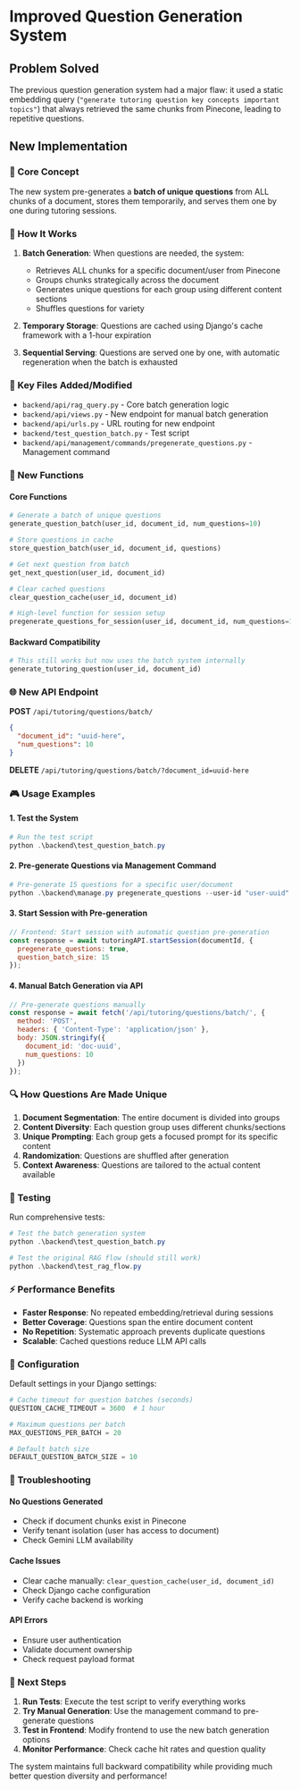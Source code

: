 # Improved Question Generation System

## Problem Solved

The previous question generation system had a major flaw: it used a static embedding query (`"generate tutoring question key concepts important topics"`) that always retrieved the same chunks from Pinecone, leading to repetitive questions.

## New Implementation

### 🎯 Core Concept
The new system pre-generates a **batch of unique questions** from ALL chunks of a document, stores them temporarily, and serves them one by one during tutoring sessions.

### 🔧 How It Works

1. **Batch Generation**: When questions are needed, the system:
   - Retrieves ALL chunks for a specific document/user from Pinecone
   - Groups chunks strategically across the document
   - Generates unique questions for each group using different content sections
   - Shuffles questions for variety

2. **Temporary Storage**: Questions are cached using Django's cache framework with a 1-hour expiration

3. **Sequential Serving**: Questions are served one by one, with automatic regeneration when the batch is exhausted

### 📁 Key Files Added/Modified

- `backend/api/rag_query.py` - Core batch generation logic
- `backend/api/views.py` - New endpoint for manual batch generation
- `backend/api/urls.py` - URL routing for new endpoint
- `backend/test_question_batch.py` - Test script
- `backend/api/management/commands/pregenerate_questions.py` - Management command

### 🚀 New Functions

#### Core Functions
```python
# Generate a batch of unique questions
generate_question_batch(user_id, document_id, num_questions=10)

# Store questions in cache
store_question_batch(user_id, document_id, questions)

# Get next question from batch
get_next_question(user_id, document_id)

# Clear cached questions
clear_question_cache(user_id, document_id)

# High-level function for session setup
pregenerate_questions_for_session(user_id, document_id, num_questions=10)
```

#### Backward Compatibility
```python
# This still works but now uses the batch system internally
generate_tutoring_question(user_id, document_id)
```

### 🌐 New API Endpoint

**POST** `/api/tutoring/questions/batch/`
```json
{
  "document_id": "uuid-here",
  "num_questions": 10
}
```

**DELETE** `/api/tutoring/questions/batch/?document_id=uuid-here`

### 🎮 Usage Examples

#### 1. Test the System
```powershell
# Run the test script
python .\backend\test_question_batch.py
```

#### 2. Pre-generate Questions via Management Command
```powershell
# Pre-generate 15 questions for a specific user/document
python .\backend\manage.py pregenerate_questions --user-id "user-uuid" --document-id "doc-uuid" --count 15
```

#### 3. Start Session with Pre-generation
```javascript
// Frontend: Start session with automatic question pre-generation
const response = await tutoringAPI.startSession(documentId, {
  pregenerate_questions: true,
  question_batch_size: 15
});
```

#### 4. Manual Batch Generation via API
```javascript
// Pre-generate questions manually
const response = await fetch('/api/tutoring/questions/batch/', {
  method: 'POST',
  headers: { 'Content-Type': 'application/json' },
  body: JSON.stringify({
    document_id: 'doc-uuid',
    num_questions: 10
  })
});
```

### 🔍 How Questions Are Made Unique

1. **Document Segmentation**: The entire document is divided into groups
2. **Content Diversity**: Each question group uses different chunks/sections
3. **Unique Prompting**: Each group gets a focused prompt for its specific content
4. **Randomization**: Questions are shuffled after generation
5. **Context Awareness**: Questions are tailored to the actual content available

### 🧪 Testing

Run comprehensive tests:
```powershell
# Test the batch generation system
python .\backend\test_question_batch.py

# Test the original RAG flow (should still work)
python .\backend\test_rag_flow.py
```

### ⚡ Performance Benefits

- **Faster Response**: No repeated embedding/retrieval during sessions
- **Better Coverage**: Questions span the entire document content
- **No Repetition**: Systematic approach prevents duplicate questions
- **Scalable**: Cached questions reduce LLM API calls

### 🔧 Configuration

Default settings in your Django settings:
```python
# Cache timeout for question batches (seconds)
QUESTION_CACHE_TIMEOUT = 3600  # 1 hour

# Maximum questions per batch
MAX_QUESTIONS_PER_BATCH = 20

# Default batch size
DEFAULT_QUESTION_BATCH_SIZE = 10
```

### 🐛 Troubleshooting

#### No Questions Generated
- Check if document chunks exist in Pinecone
- Verify tenant isolation (user has access to document)
- Check Gemini LLM availability

#### Cache Issues
- Clear cache manually: `clear_question_cache(user_id, document_id)`
- Check Django cache configuration
- Verify cache backend is working

#### API Errors
- Ensure user authentication
- Validate document ownership
- Check request payload format

### 🚀 Next Steps

1. **Run Tests**: Execute the test script to verify everything works
2. **Try Manual Generation**: Use the management command to pre-generate questions
3. **Test in Frontend**: Modify frontend to use the new batch generation options
4. **Monitor Performance**: Check cache hit rates and question quality

The system maintains full backward compatibility while providing much better question diversity and performance!